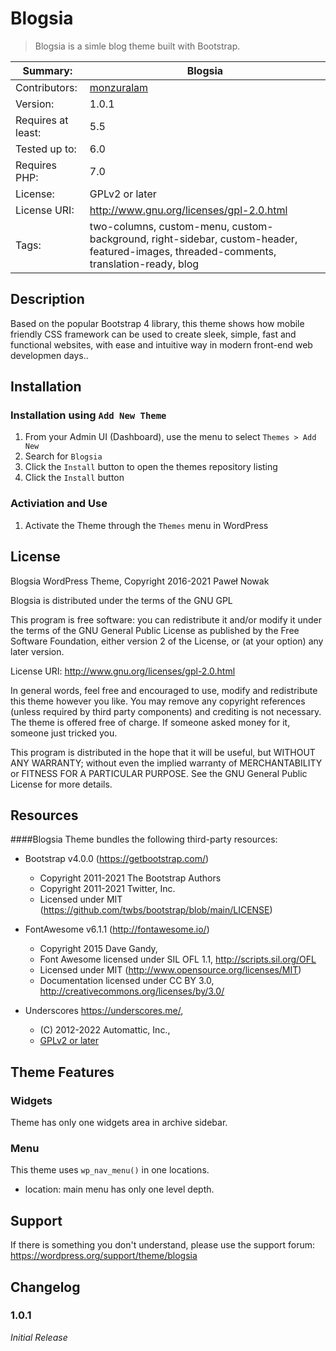 # Blogsia

> Blogsia is a simle blog theme built with Bootstrap.


Summary:           |Blogsia
-------------------|----------------
Contributors:      | [monzuralam](https://profiles.wordpress.org/mrpauloen/)
Version:           | 1.0.1
Requires at least: | 5.5
Tested up to:      | 6.0
Requires PHP:  	   | 7.0
License:           | GPLv2 or later
License URI:       | http://www.gnu.org/licenses/gpl-2.0.html
Tags:              | two-columns, custom-menu, custom-background, right-sidebar, custom-header, featured-images, threaded-comments, translation-ready, blog

## Description

Based on the popular Bootstrap 4 library, this theme shows how mobile friendly CSS framework can be used to create sleek, simple, fast and functional websites, with ease and intuitive way in modern front-end web developmen days..


## Installation

### Installation using `Add New Theme`

1. From your Admin UI (Dashboard), use the menu to select `Themes > Add New`
2. Search for `Blogsia`
3. Click the `Install` button to open the themes repository listing
4. Click the `Install` button

### Activiation and Use

1. Activate the Theme through the `Themes` menu in WordPress


## License

Blogsia WordPress Theme, Copyright 2016-2021 Paweł Nowak

Blogsia is distributed under the terms of the GNU GPL


 This program is free software: you can redistribute it and/or modify
 it under the terms of the GNU General Public License as published by
 the Free Software Foundation, either version 2 of the License, or
(at your option) any later version.

 License URI: http://www.gnu.org/licenses/gpl-2.0.html

 In general words, feel free and encouraged to use, modify and redistribute this theme however you like.
 You may remove any copyright references (unless required by third party components) and crediting is not necessary.
 The theme is offered free of charge. If someone asked money for it, someone just tricked you.

 This program is distributed in the hope that it will be useful,
 but WITHOUT ANY WARRANTY; without even the implied warranty of
 MERCHANTABILITY or FITNESS FOR A PARTICULAR PURPOSE. See the
 GNU General Public License for more details.

## Resources

####Blogsia Theme bundles the following third-party resources:

* Bootstrap v4.0.0 (https://getbootstrap.com/)
  - Copyright 2011-2021 The Bootstrap Authors
  - Copyright 2011-2021 Twitter, Inc.
  - Licensed under MIT (https://github.com/twbs/bootstrap/blob/main/LICENSE)

* FontAwesome v6.1.1 (http://fontawesome.io/)
  - Copyright 2015 Dave Gandy,
  - Font Awesome licensed under SIL OFL 1.1, http://scripts.sil.org/OFL
  - Licensed under MIT (http://www.opensource.org/licenses/MIT)
  - Documentation licensed under CC BY 3.0, http://creativecommons.org/licenses/by/3.0/

*  Underscores https://underscores.me/, 
    - (C) 2012-2022 Automattic, Inc., 
    - [GPLv2 or later](https://www.gnu.org/licenses/gpl-2.0.html)


## Theme Features

### Widgets

Theme has only one widgets area in archive sidebar.

### Menu

This theme uses `wp_nav_menu()` in one locations.

* location: main menu has only one level depth.

## Support

If there is something you don't understand, please use the support forum:
https://wordpress.org/support/theme/blogsia

## Changelog

### 1.0.1
*Initial Release*
